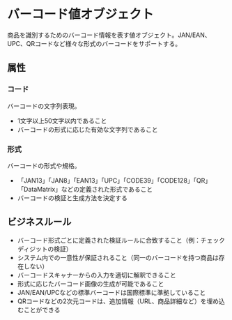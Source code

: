 # バーコード値オブジェクト

商品を識別するためのバーコード情報を表す値オブジェクト。JAN/EAN、UPC、QRコードなど様々な形式のバーコードをサポートする。

## 属性

### コード

バーコードの文字列表現。

- 1文字以上50文字以内であること
- バーコードの形式に応じた有効な文字列であること

### 形式

バーコードの形式や規格。

- 「JAN13」「JAN8」「EAN13」「UPC」「CODE39」「CODE128」「QR」「DataMatrix」などの定義された形式であること
- バーコードの検証と生成方法を決定する

## ビジネスルール

- バーコード形式ごとに定義された検証ルールに合致すること（例：チェックディジットの検証）
- システム内での一意性が保証されること（同一のバーコードを持つ商品は存在しない）
- バーコードスキャナーからの入力を適切に解釈できること
- 形式に応じたバーコード画像の生成が可能であること
- JAN/EAN/UPCなどの標準バーコードは国際標準に準拠していること
- QRコードなどの2次元コードは、追加情報（URL、商品詳細など）を埋め込むことができる
